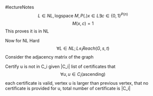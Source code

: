 #lectureNotes 
$$L \in NL ,\text{logspace } M, P(.) x\in L \exists c \in \{0,1\}^{P(n)}
$$$$M(x,c) = 1$$
This proves it is in NL

Now for NL Hard
$$\forall L \in NL; L \leq_l Reach(G,s,t)$$
Consider the adjacency matrix of the graph

Certify u is not in C_i given |C_i|
list of certificates that $$ \forall u, u \in C_i (\text{ascending}) $$
each certificate is valid, vertex u is larger than previous vertex, that no certificate is provided for u, total number of certificate is |C_i|
